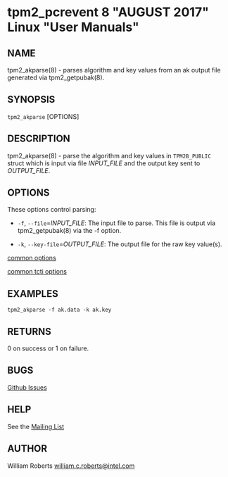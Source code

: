tpm2_pcrevent 8 "AUGUST 2017" Linux "User Manuals"
==================================================

NAME
----

tpm2_akparse(8) - parses algorithm and key values from an ak output file generated via tpm2_getpubak(8).

SYNOPSIS
--------

`tpm2_akparse` [OPTIONS]

DESCRIPTION
-----------

tpm2_akparse(8) - parse the algorithm and key values in `TPM2B_PUBLIC` struct
which is input via file _INPUT\_FILE_ and the output key sent to _OUTPUT\_FILE_.

OPTIONS
-------

These options control parsing:

  * `-f`, `--file`=_INPUT_FILE_:
    The input file to parse. This file is output via tpm2_getpubak(8) via the -f option.

  * `-k`, `--key-file`=_OUTPUT_FILE_:
    The output file for the raw key value(s).

[common options](common/options.md)

[common tcti options](common/tcti.md)

EXAMPLES
--------

```
tpm2_akparse -f ak.data -k ak.key
```

RETURNS
-------
0 on success or 1 on failure.

BUGS
----
[Github Issues](https://github.com/01org/tpm2-tools/issues)

HELP
----
See the [Mailing List](https://lists.01.org/mailman/listinfo/tpm2)

## AUTHOR
William Roberts <william.c.roberts@intel.com>